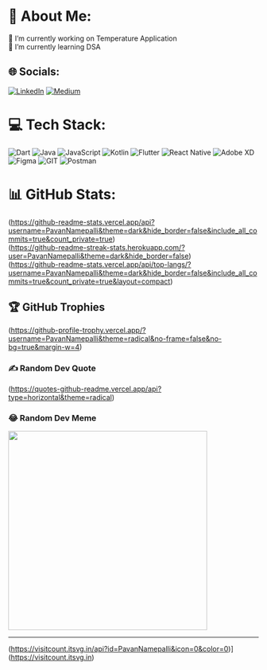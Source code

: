 # 💫 About Me:
🔭 I’m currently working on Temperature Application<br>🌱 I’m currently learning DSA<br>


## 🌐 Socials:
[![LinkedIn](https://img.shields.io/badge/LinkedIn-%230077B5.svg?logo=linkedin&logoColor=white)](https://linkedin.com/in/https://www.linkedin.com/in/pavan-namepalli/) [![Medium](https://img.shields.io/badge/Medium-12100E?logo=medium&logoColor=white)](https://medium.com/@https://medium.com/@pavan.kr116) 

# 💻 Tech Stack:
![Dart](https://img.shields.io/badge/dart-%230175C2.svg?style=for-the-badge&logo=dart&logoColor=white) ![Java](https://img.shields.io/badge/java-%23ED8B00.svg?style=for-the-badge&logo=openjdk&logoColor=white) ![JavaScript](https://img.shields.io/badge/javascript-%23323330.svg?style=for-the-badge&logo=javascript&logoColor=%23F7DF1E) ![Kotlin](https://img.shields.io/badge/kotlin-%237F52FF.svg?style=for-the-badge&logo=kotlin&logoColor=white) ![Flutter](https://img.shields.io/badge/Flutter-%2302569B.svg?style=for-the-badge&logo=Flutter&logoColor=white) ![React Native](https://img.shields.io/badge/react_native-%2320232a.svg?style=for-the-badge&logo=react&logoColor=%2361DAFB) ![Adobe XD](https://img.shields.io/badge/Adobe%20XD-470137?style=for-the-badge&logo=Adobe%20XD&logoColor=#FF61F6) ![Figma](https://img.shields.io/badge/figma-%23F24E1E.svg?style=for-the-badge&logo=figma&logoColor=white) ![GIT](https://img.shields.io/badge/Git-fc6d26?style=for-the-badge&logo=git&logoColor=white) ![Postman](https://img.shields.io/badge/Postman-FF6C37?style=for-the-badge&logo=postman&logoColor=white)
# 📊 GitHub Stats:
(https://github-readme-stats.vercel.app/api?username=PavanNamepalli&theme=dark&hide_border=false&include_all_commits=true&count_private=true)<br/>
(https://github-readme-streak-stats.herokuapp.com/?user=PavanNamepalli&theme=dark&hide_border=false)<br/>
(https://github-readme-stats.vercel.app/api/top-langs/?username=PavanNamepalli&theme=dark&hide_border=false&include_all_commits=true&count_private=true&layout=compact)

## 🏆 GitHub Trophies
(https://github-profile-trophy.vercel.app/?username=PavanNamepalli&theme=radical&no-frame=false&no-bg=true&margin-w=4)

### ✍️ Random Dev Quote
(https://quotes-github-readme.vercel.app/api?type=horizontal&theme=radical)

### 😂 Random Dev Meme
<img src='https://randommeme-five.vercel.app/' style="height: 400px;"/>

---
(https://visitcount.itsvg.in/api?id=PavanNamepalli&icon=0&color=0)](https://visitcount.itsvg.in)


